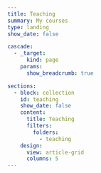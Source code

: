 ```yaml
---
title: Teaching
summary: My courses
type: landing
show_date: false

cascade:
  - _target:
      kind: page
    params:
      show_breadcrumb: true

sections:
  - block: collection
    id: teaching
    show_date: false
    content:
      title: Teaching
      filters:
        folders:
          - teaching
    design:
      view: article-grid
      columns: 5
---
```

